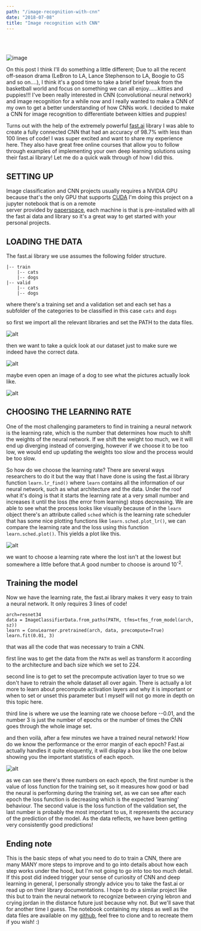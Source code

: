 ```yaml
---
path: "/image-recognition-with-cnn"
date: "2018-07-08"
title: "Image recognition with CNN"
---
```

<br />
<br />

![image](http://neuralnetworksanddeeplearning.com/images/tikz41.png)

On this post I think I'll do something a little different; Due to all the recent off-season drama (LeBron to LA,
Lance Stephenson to LA, Boogie to GS and so on....), I think it's a good time to take a brief brief break from 
the basketball world and focus on something we can all enjoy......kitties and puppies!!! I've been really 
interested in CNN (convolutional neural network) and image recognition for a while now and I really wanted to make 
a CNN of my own to get a better understanding of how CNNs work. I decided to make a CNN for image recognition to 
differentiate between kitties and puppies! 
 
Turns out with the help of the extremely powerful [fast.ai](http://www.fast.ai/) library I was able 
to create a fully connected CNN that had an accuracy of 98.7% with less than 100 lines of code! I was super 
excited and want to share my experience here. They also have great free online courses that allow you to follow 
through examples of implementing your own deep learning solutions using their fast.ai library! Let me do a quick
walk through of how I did this. 


<h2> SETTING UP </h2>

Image classification and CNN projects usually requires a NVIDIA GPU because that's the only GPU that supports 
 [CUDA](https://en.wikipedia.org/wiki/CUDA) I'm doing this project on a jupyter notebook that is on a remote  
 server provided by [paperspace](https://www.paperspace.com/), each machine is that is pre-installed with all
  the fast ai data and library so it's a great way to get started with your personal projects. 
  
<h2> LOADING THE DATA </h2>

The fast.ai library we use assumes the following folder structure. 

```aidl
|-- train
    |-- cats
    |-- dogs
|-- valid
    |-- cats
    |-- dogs

```

where there's a training set and a validation set and each set has a subfolder of the categories to be classified 
in this case `cats`  and  `dogs` 

so first we import all the relevant libraries and set the PATH to the data files. 

![alt](https://i.imgur.com/D4dBhXI.png)

then we want to take a quick look at our dataset just to make sure we indeed have the correct data. 

![alt](https://i.imgur.com/5aVCJte.png)

maybe even open an image of a dog to see what the pictures actually look like. 

![alt](https://i.imgur.com/mJrri1v.png)

<h2>CHOOSING THE LEARNING RATE</h2>

One of the most challenging parameters to find in training a neural network is the learning rate, which is the
number that determines how much to shift the weights of the neural network. If we shift the weight too much, we 
it will end up diverging instead of converging, however if we choose it to be too low, we would end up updating
the weights too slow and the process would be too slow. 

So how do we choose the learning rate? There are several ways researchers to do it but the way that I have done 
is using the fast.ai library function  `learn.lr_find()`  where  `learn`  contains all the information of our neural 
network, such as what architecture and the data. Under the roof what it's doing is that it starts the learning
rate at a very small number and increases it until the loss (the error from learning) stops decreasing. We are 
able to see what the process looks like visually because of in the  `learn`  object there's an attribute called
`sched`  which is the learning rate scheduler that has some nice plotting functions like `learn.sched.plot_lr()`,
 we can compare the learning rate and the loss using this function  `learn.sched.plot()`. This yields a plot like
 this. 
 
 ![alt](https://i.imgur.com/Aqnl16o.png)
 
 we want to choose a learning rate where the lost isn't at the lowest but somewhere a little before that.A good 
 number to choose is around 10<sup>-2</sup>. 
 
 <h2>Training the model</h2>
 
 Now we have the learning rate, the fast.ai library makes it very easy to train a neural network. It only requires 
 3 lines of code! 
 
```
arch=resnet34
data = ImageClassifierData.from_paths(PATH, tfms=tfms_from_model(arch, sz))
learn = ConvLearner.pretrained(arch, data, precompute=True)
learn.fit(0.01, 3)
```

that was all the code that was necessary to train a CNN. 

first line was to get the data from the `PATH` as well as transform it according to the architecture and bach size
 which we set to 224. 

second line is to get to set the precompute activation layer to true so we don't have to retrain the whole dataset all 
over again. There is actually a lot more to learn about precompute activation layers and why it is important or when to 
set or unset this parameter but I myself will not go more in depth on this topic here. 

third line is where we use the learning rate we choose before --0.01, and the number 3 is just the number of epochs or 
the number of times the CNN goes through the whole image set.

and then voilà, after a few minutes we have a trained neural network! How do we know the performance or the error margin 
of each epoch? Fast.ai actually handles it quite eloquently, it will display a box like the one below showing you the 
important statistics of each epoch. 

![alt](https://i.imgur.com/FGW36l5.png)

as we can see there's three numbers on each epoch, the first number is the value of loss function for the training set, 
so it measures how good or bad the neural is performing during the training set, as we can see after each epoch the loss 
function is decreasing which is the expected 'learning' behaviour. The second value is the loss function of the validation
set, the last number is probably the most important to us, it represents the accuracy of the prediction of the model. As the
data reflects, we have been getting very consistently good predictions! 

<h2>Ending note</h2>

This is the basic steps of what you need to do to train a CNN, there are many MANY more steps to improve and to go into
details about how each step works under the hood, but I'm not going to go into too too much detail. If this post did indeed
trigger your sense of curiosity of CNN and deep learning in general, I personally strongly advice you to take the fast.ai 
or read up on their library documentations. I hope to do a similar project like this but to train the neural network to 
recognize between crying lebron and crying jordan in the distance future just because why not. But we'll save that for 
another time I guess. The notebook containing my steps as well as the data files are available on my [github](https://github.com/raydeng2007), 
feel free to clone and to recreate them if you wish! :) 
 
 

